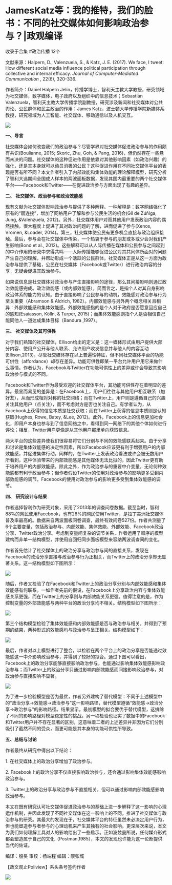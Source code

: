 # JamesKatz等：我的推特，我们的脸书：不同的社交媒体如何影响政治参与？|政观编译


收录于合集 #政治传播 12个

文献来源：Halpern, D., Valenzuela, S., & Katz, J. E. (2017). We face, I tweet: How
different social media influence political participation through collective
and internal efficacy. _Journal of Computer-Mediated Communication_ , 22(6),
320-336.

  

作者简介：Daniel Halpern
Jelin，传播学博士，智利天主教大学教授，研究领域为社交媒体，数字媒体，电子政府以及组织中的信息技术；Sebastián
Valenzuela，智利天主教大学传播学院副教授，研究涉及新闻和社交媒体对公共舆论、公民群体和民主政治的作用；James
Katz，波士顿大学传播学院新媒体系教授，研究领域为人工智能、社交媒体、移动通信以及人机交互。

  

![](/images/335/2.jpeg)

  

  
  

  

  

  

 **一、导言**  

  

社交媒体会如何改变我们的政治参与？尽管学界对社交媒体促进政治参与的作用颇有共识(Boulianne, 2015; Skoric, Zhu, Goh, &
Pang,
2016)，但仍然存在一些悬而未决的问题。社交媒体的这种促进作用是依靠对其他影响因素（如政治兴趣）的强化，还是其本身就可以动员消极的公民？这种促进作用在不同社交媒体平台的表现是否有所不同？本文作者引入了内部效能和集体效能的理论解释模型，研究分析了智利大选期间全国成人样本的两波面板数据，发现其国内最重要的两个社交媒体平台——Facebook和Twitter——在促进政治参与方面出现了有趣的差异。

  

  

 **二、** **社交媒体、政治参与和政治效能感**

  

现有文献为社交媒体影响政治参与提供了多种解释。一种解释是：数字网络强化了原有的“弱连接”，增加了网络用户了解和参与公民生活的机会(Gil de
Zúñiga, Jung, &Valenzuela,
2012)。另外，社交媒体用户对而其他用户发表政治内容的偶然接触，很大程度上促进了其对政治问题的了解，进而促进了参与(Xenos, Vromen,
&Loader,
2014)。第三，社交媒体使公民有更多机会直接与政治组织接触。最后，参与会在社交媒体中传染，一个热衷于参与的朋友或多或少会对我们产生影响(Bond et
al.,
2012)。这些解释可以从人际传播在媒体和公民参与之间起到的中介作用的研究中求得共鸣——人际传播能够促进公民对其共同体所面对的问题产生自己的理解，并帮助形成一个活跃的公民群体。社交媒体正是从这一方面为政治参与提供了基础，公民在社交媒体（Facebook或Twitter）进行政治内容的分享，无疑会促进其政治参与。

  

如果说信息是社交媒体对政治参与产生直接影响的途径，那么其间接影响则通过政治效能感完成。政治效能感（或内部效能感），简而言之，是指个人对其自身影响政治体系的能力的认知。由于直接影响了公民参与的动机，效能感对政治参与行为至关重要（Abramson
& Aldrich,
1982）。内部效能感与另外两个概念相关且相异：外部效能感和集体效能感。外部效能感指的是个人对于政府是否愿意回应自己的感知(Esaiasson,
Kölln, & Turper, 2015)；而集体效能感则指个人是否相信自己能同他人一道达成集体目标（Bandura ,1997）。

  

  

 **三、** **社交媒体及其可供性**

  

对于我们熟知的社交媒体，Ellison给出的定义是：这一媒体形式由用户提供大部分内容、使用户公开与他人联系、允许用户收发信息并与他人的内容互动(Ellison,2013)。尽管社交媒体存在以上普遍性特征，但不同社交媒体平台的功能可供性（affordance）却存在差异。功能可供性即某一平台允许用户用它来做什么事情。作者认为，Facebook与Twitter在功能可供性上的差异或许会导致其影响政治参与模式的不同。  

  

Facebook和Twitter作为最受欢迎的社交媒体平台，其功能可供性存在着明显的差异。最显而易见的差异是：在Facebook上，用户们往往与其他用户相互联系（加好友），从而形成相对对称的社交网络；而在Twitter上，用户则是遵循自己的兴趣关注其他用户（点关注），而不考虑对方是否也关注自己。有学者认为，从Facebook上获得的信息本质是社交获取；而在Twitter上获得的信息本质则是认知获取(Hughes,
Rowe, Batey, &Lee,
2012)。此外，Facebook上的信息更加社会化，即用户本身也参与到了信息网络之中，看得到同一网络下的其他个体如何进行评论；相反，Twitter用户更像是从其他用户那里单向获取信息。

  

两大平台的这些差异使我们很容易将它们分别与不同的效能感联系起来。由于分享和讨论是集体效能感的决定性因素，所以Facebook应该更有利于增强用户的内部效能感，并促进集体行动。同样的，在Twitter上发表政治看法或许会被无数用户所看到，这种体验带来的内部效能感是其他媒体无法比拟的，因此Twitter更有助于培养用户的内部效能感。除此之外，作为政治参与的重要中介变量，无论何种效能感都有利于政治参与；但作者假设Twitter的使用对政治参与的影响更多受到内部效能感的调节，Facebook的使用对政治参与的影响更多受到集体效能感的调节。

  

  

 **四、** **研究设计与结果**

  

作者选择智利作为研究对象，采用了2013年的调查问卷数据。截至当时，智利88%的网民使用Facebook，也有28%的网民使用Twitter，是拉丁美洲社交媒体普及率最高的。数据来自两波面板问卷调查，最终有效问卷527份。作者共测量了6个主要变量，包括政治参与、内部效能、集体效能、外部效能、Facebook政治分享、Twitter政治分享。考虑到变量间复杂的调节关系，作者运用了顺序的模型建构而非单一结构模型，并使用自回归同步面板模型来容纳两波调查间的变化。

  

作者首先估计了社交媒体上的政治分享与政治参与间的直接关系，发现在Facebook的政治分享直接与政治参与行为正相关，而Twitter上的政治分享却无显著关系。这一结构模型如下图所示：

![](/images/335/3.png)

随后，作者又检验了在Facebook和Twitter上的政治分享分别与内部效能感和集体效能感有何联系。一如作者先前的假设，在Facebook上分享政治内容与集体效能感关系更强，而在Twitter上的分享则与内部效能关系更强。值得注意的是，作为控制变量的外部效能感与两种平台的政治分享均不相关。结构模型如下图所示：

![](/images/335/4.png)

第三个结构模型检验了集体效能感和内部效能感是否与政治参与相关，并得到了预期的结果，两种形式的效能感均与政治参与呈正相关。结构模型如下：

![](/images/335/5.png)

最后，作者对以上模型进行了整合，以检验在两个平台上的政治分享是否能通过效能感这一中介影响政治参与，并得到了较好的拟合。通过下图可以看出，
Facebook上的政治分享能够直接影响政治参与，也能通过影响集体效能感影响政治参与；而Twitter上的政治分享只通过影响内部效能感而间接影响政治参与，对政治参与直接影响不显著。

![](/images/335/6.png)

为了进一步检验模型是否为最优，作者另外建构了替代模型：不同于上述模型中的“政治分享→效能感→政治参与”这一影响路径，替代模型遵循“效能感→政治分享→政治参与”的影响路径。结果显示，最初模型的拟合要优于替代模型，这排除了不同的影响路径对模型稳定性的挑战。另一项检验也证实了数据中的Facebook和Twitter用户并不存在显著的区别，这意味着二者的上述差异并非因为它们分别吸引了截然不同的受众，而更可能是其本身的功能可供性所导致。

  

  

 **五、总结与讨论**

  

作者最终从研究中得出以下结论：  

1\. 在社交媒体上的政治分享增加了政治参与。

2\. Facebook上的政治分享不仅直接影响政治参与，还会通过影响集体效能感影响政治参与。

3\. Twitter上的政治分享与政治参与不直接相关，但可以通过影响内部效能感影响政治参与。

  

本文在既有研究认可社交媒体促进政治参与的基础上进一步解释了这一影响的心理运作机制，并因此发现了不同社交媒体在这一影响上的不同，推进了社交媒体与政治参与的研究。其最大的发现在于，社交媒体平台的特征虽然未必决定用户行为，但也能塑造参与者参与的心理动机来产生其独有的社会影响。更深层次来说，本文为我们如何理解工具对人的影响给出了一些启示。正如波兹曼所说，任何媒介形式都会塑造属于自己的文化（Postman,1985），本文的发现也许能为这一论断提供当代的佐证。

  

  

编译：殷昊 审校：杨端程 编辑：康张城

【政文观止Poliview】系头条号签约作者

  

![](/images/335/7.jpeg)

  

